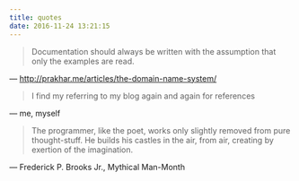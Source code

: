 ```yaml
---
title: quotes
date: 2016-11-24 13:21:15
---
```

> Documentation should always be written with the assumption that only the examples are read.

― http://prakhar.me/articles/the-domain-name-system/

> I find my referring to my blog again and again for references

― me, myself

> The programmer, like the poet, works only slightly removed from pure thought-stuff. He builds his castles in the air, from air, creating by exertion of the imagination.

― Frederick P. Brooks Jr., Mythical Man-Month